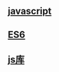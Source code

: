 ## [javascript](javascript/javascript.md)

## [ES6](javascript/ES6.md)

## [js库](javascript/library.md)

